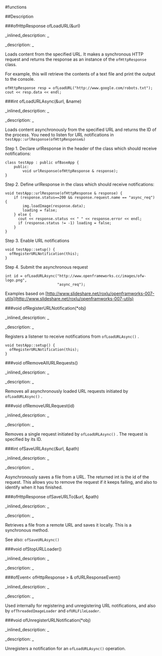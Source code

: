 #functions


<!--
_visible: True_
_advanced: False_
-->

##Description






<!----------------------------------------------------------------------------->

###ofHttpResponse ofLoadURL(&url)

<!--
_syntax: ofLoadURL(&url)_
_name: ofLoadURL_
_returns: ofHttpResponse_
_returns_description: _
_parameters: const string &url_
_version_started: _
_version_deprecated: _
_summary: _
_constant: False_
_static: False_
_visible: True_
_advanced: False_
-->

_inlined_description: _







_description: _

Loads content from the specified URL. It makes a synchronous HTTP request and returns the response as an instance of the `ofHttpResponse` class.

For example, this will retrieve the contents of a text file and print the output to the console.

~~~~{.cpp}
ofHttpResponse resp = ofLoadURL("http://www.google.com/robots.txt");
cout << resp.data << endl;
~~~~





<!----------------------------------------------------------------------------->

###int ofLoadURLAsync(&url, &name)

<!--
_syntax: ofLoadURLAsync(&url, &name)_
_name: ofLoadURLAsync_
_returns: int_
_returns_description: _
_parameters: const string &url, const string &name_
_version_started: _
_version_deprecated: _
_summary: _
_constant: False_
_static: False_
_visible: True_
_advanced: False_
-->

_inlined_description: _







_description: _

Loads content asynchronously from the specified URL and
returns the ID of the process. You need to listen for URL notifications
in `testApp::urlResponse(ofHttpResponse&)`

Step 1. Declare urlResponse in the header of the class which should receive
notifications:

~~~~{.cpp}
class testApp : public ofBaseApp {
    public:
        void urlResponse(ofHttpResponse & response);
}
~~~~

Step 2. Define urlResponse in the class which should receive notifications:

~~~~{.cpp}
void testApp::urlResponse(ofHttpResponse & response) {
    if (response.status==200 && response.request.name == "async_req") {
        img.loadImage(response.data);
        loading = false;
    } else {
      cout << response.status << " " << response.error << endl;
      if (response.status != -1) loading = false;
    }
}
~~~~

Step 3. Enable URL notifications

~~~~{.cpp}
void testApp::setup() {
  ofRegisterURLNotification(this);
}
~~~~

Step 4. Submit the asynchronous request
~~~~{.cpp}
int id = ofLoadURLAsync("http://www.openframeworks.cc/images/ofw-logo.png",
                        "async_req");
~~~~

Examples based on [http://www.slideshare.net/roxlu/openframworks-007-utils](http://www.slideshare.net/roxlu/openframworks-007-utils)





<!----------------------------------------------------------------------------->

###void ofRegisterURLNotification(*obj)

<!--
_syntax: ofRegisterURLNotification(*obj)_
_name: ofRegisterURLNotification_
_returns: void_
_returns_description: _
_parameters: T *obj_
_version_started: _
_version_deprecated: _
_summary: _
_constant: False_
_static: False_
_visible: True_
_advanced: False_
-->

_inlined_description: _







_description: _

Registers a listener to receive notifications from `ofLoadURLAsync()` .

~~~~{.cpp}
void testApp::setup() {
  ofRegisterURLNotification(this);
}
~~~~





<!----------------------------------------------------------------------------->

###void ofRemoveAllURLRequests()

<!--
_syntax: ofRemoveAllURLRequests()_
_name: ofRemoveAllURLRequests_
_returns: void_
_returns_description: _
_parameters: _
_version_started: _
_version_deprecated: _
_summary: _
_constant: False_
_static: False_
_visible: True_
_advanced: False_
-->

_inlined_description: _







_description: _

Removes all asynchronously loaded URL requests initiated by
`ofLoadURLAsync()` .





<!----------------------------------------------------------------------------->

###void ofRemoveURLRequest(id)

<!--
_syntax: ofRemoveURLRequest(id)_
_name: ofRemoveURLRequest_
_returns: void_
_returns_description: _
_parameters: int id_
_version_started: _
_version_deprecated: _
_summary: _
_constant: False_
_static: False_
_visible: True_
_advanced: False_
-->

_inlined_description: _







_description: _

Removes a single request initiated by `ofLoadURLAsync()` . The request is
specified by its ID.





<!----------------------------------------------------------------------------->

###int ofSaveURLAsync(&url, &path)

<!--
_syntax: ofSaveURLAsync(&url, &path)_
_name: ofSaveURLAsync_
_returns: int_
_returns_description: _
_parameters: const string &url, const string &path_
_version_started: _
_version_deprecated: _
_summary: _
_constant: False_
_static: False_
_visible: True_
_advanced: False_
-->

_inlined_description: _







_description: _

Asynchronously saves a file from a URL. The returned int is the id of
the request. This allows you to remove the request if it keeps failing, and also
to identify when it has finished.





<!----------------------------------------------------------------------------->

###ofHttpResponse ofSaveURLTo(&url, &path)

<!--
_syntax: ofSaveURLTo(&url, &path)_
_name: ofSaveURLTo_
_returns: ofHttpResponse_
_returns_description: _
_parameters: const string &url, const string &path_
_version_started: _
_version_deprecated: _
_summary: _
_constant: False_
_static: False_
_visible: True_
_advanced: False_
-->

_inlined_description: _







_description: _

Retrieves a file from a remote URL and saves it locally. This is a synchronous method.

See also: `ofSaveURLAsync()`





<!----------------------------------------------------------------------------->

###void ofStopURLLoader()

<!--
_syntax: ofStopURLLoader()_
_name: ofStopURLLoader_
_returns: void_
_returns_description: _
_parameters: _
_version_started: _
_version_deprecated: _
_summary: _
_constant: False_
_static: False_
_visible: True_
_advanced: False_
-->

_inlined_description: _







_description: _







<!----------------------------------------------------------------------------->

###ofEvent< ofHttpResponse > & ofURLResponseEvent()

<!--
_syntax: ofURLResponseEvent()_
_name: ofURLResponseEvent_
_returns: ofEvent< ofHttpResponse > &_
_returns_description: _
_parameters: _
_version_started: _
_version_deprecated: _
_summary: _
_constant: False_
_static: False_
_visible: True_
_advanced: False_
-->

_inlined_description: _







_description: _

Used internally for registering and unregistering URL notifications, and
also by `ofThreadedImageLoader` and `ofURLFileLoader`.





<!----------------------------------------------------------------------------->

###void ofUnregisterURLNotification(*obj)

<!--
_syntax: ofUnregisterURLNotification(*obj)_
_name: ofUnregisterURLNotification_
_returns: void_
_returns_description: _
_parameters: T *obj_
_version_started: _
_version_deprecated: _
_summary: _
_constant: False_
_static: False_
_visible: True_
_advanced: False_
-->

_inlined_description: _







_description: _

Unregisters a notification for an `ofLoadURLAsync()` operation.





<!----------------------------------------------------------------------------->


